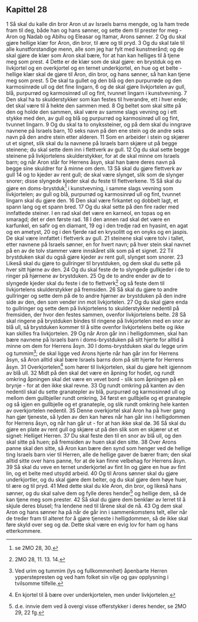 ## Kapittel 28

1 Så skal du kalle din bror Aron ut av Israels barns mengde, og la ham trede fram til deg, både han og hans sønner, og sette dem til prester for meg - Aron og Nadab og Abihu og Eleasar og Itamar, Arons sønner.
2 Og du skal gjøre hellige klær for Aron, din bror, til ære og til pryd.
3 Og du skal tale til alle kunstforstandige menn, alle som jeg har fylt med kunstnerånd; og de skal gjøre de klær som Aron skal bære, for at han kan helliges til å tjene meg som prest.
4 Dette er de klær som de skal gjøre: en brystduk og en livkjortel og en overkjortel og en ternet underkjortel, en hue og et belte - hellige klær skal de gjøre til Aron, din bror, og hans sønner, så han kan tjene meg som prest.
5 De skal ta gullet og den blå og den purpurrøde og den karmosinrøde ull og det fine lingarn,
6 og de skal gjøre livkjortelen av gull, blå, purpurrød og karmosinrød ull og fint, tvunnet lingarn i kunstvevning.
7 Den skal ha to skulderstykker som kan festes til hverandre, ett i hver ende; det skal være til å hekte den sammen med.
8 Og beltet som skal sitte på den og holde den sammen, skal være av samme slags vevning og i ett stykke med den, av gull og blå og purpurrød og karmosinrød ull og fint, tvunnet lingarn.
9 Og du skal ta to onykssteiner, og på dem skal du inngrave navnene på Israels barn,
10 seks navn på den ene stein og de andre seks navn på den andre stein etter alderen.
11 Som en arbeider i stein og skjærer ut et signet, slik skal du la navnene på Israels barn skjære ut på begge steinene; du skal sette dem inn i flettverk av gull.
12 Og du skal sette begge steinene på livkjortelens skulderstykker, for at de skal minne om Israels barn; og når Aron står for Herrens åsyn, skal han bære deres navn på begge sine skuldrer for å minne om dem.
13 Så skal du gjøre flettverk av gull
14 og to kjeder av rent gull; de skal være slynget, slik som de slynger snorer; disse slyngede kjeder skal du feste til flettverkene.
15 Så skal du gjøre en doms-brystduk[^1] i kunstvevning, i samme slags vevning som livkjortelen; av gull og blå, purpurrød og karmosinrød ull og fint, tvunnet lingarn skal du gjøre den.
16 Den skal være firkantet og dobbelt lagt, et spann lang og et spann bred.
17 Og du skal sette på den fire rader med innfattede steiner. I en rad skal det være en karneol, en topas og en smaragd; det er den første rad.
18 I den annen rad skal det være en karfunkel, en safir og en diamant,
19 og i den tredje rad en hyasint, en agat og en ametyst,
20 og i den fjerde rad en krysolitt og en onyks og en jaspis. De skal være innfattet i flettverk av gull.
21 steinene skal være tolv i tallet, etter navnene på Israels sønner, en for hvert navn; på hver stein skal navnet på en av de tolv stammer være innskåret slik som på et signet.
22 Til brystduken skal du også gjøre kjeder av rent gull, slynget som snorer.
23 Likeså skal du gjøre to gullringer til brystduken, og dem skal du sette på hver sitt hjørne av den.
24 Og du skal feste de to slyngede gullkjeder i de to ringer på hjørnene av brystduken.
25 Og de to andre ender av de to slyngede kjeder skal du feste i de to flettverk[^2] og så feste dem til livkjortelens skulderstykker på fremsiden.
26 Så skal du gjøre to andre gullringer og sette dem på de to andre hjørner av brystduken på den indre side av den, den som vender inn mot livkjortelen.
27 Og du skal gjøre enda to gullringer og sette dem på livkjortelens to skulderstykker nedentil på fremsiden, der hvor den festes sammen, ovenfor livkjortelens belte.
28 Så skal ringene på brystduken bindes til ringene på livkjortelen med en snor av blå ull, så brystduken kommer til å sitte ovenfor livkjortelens belte og ikke kan skilles fra livkjortelen.
29 Og når Aron går inn i helligdommen, skal han bære navnene på Israels barn i doms-brystduken på sitt hjerte for alltid å minne om dem for Herrens åsyn.
30 I doms-brystduken skal du legge urim og tummim[^3]; de skal ligge ved Arons hjerte når han går inn for Herrens åsyn, så Aron alltid skal bære Israels barns dom på sitt hjerte for Herrens åsyn.
31 Overkjortelen[^4] som hører til livkjortelen, skal du gjøre helt igjennom av blå ull.
32 Midt på den skal det være en åpning for hodet, og rundt omkring åpningen skal det være en vevet bord - slik som åpningen på en brynje - for at den ikke skal revne.
33 Og rundt omkring på kanten av den nedentil skal du sette granatepler av blå, purpurrød og karmosinrød ull og mellom dem gullbjeller rundt omkring,
34 først en gullbjelle og et granateple og så igjen en gullbjelle og et granateple, og slik rundt omkring hele kanten av overkjortelen nedentil.
35 Denne overkjortel skal Aron ha på hver gang han gjør tjeneste, så lyden av den kan høres når han går inn i helligdommen for Herrens åsyn, og når han går ut - for at han ikke skal dø.
36 Så skal du gjøre en plate av rent gull og skjære ut på den slik som en skjærer ut et signet: Helliget Herren.
37 Du skal feste den til en snor av blå ull, og den skal sitte på huen; på fremsiden av huen skal den sitte.
38 Over Arons panne skal den sitte, så Aron kan bære den synd som henger ved de hellige ting Israels barn vier til Herren, alle de hellige gaver de bærer fram; den skal alltid sitte over hans panne, for at de kan finne velbehag for Herrens åsyn.
39 Så skal du veve en ternet underkjortel av fint lin og gjøre en hue av fint lin, og et belte med utsydd arbeid.
40 Og til Arons sønner skal du gjøre underkjortler, og du skal gjøre dem belter, og du skal gjøre dem høye huer, til ære og til pryd.
41 Med dette skal du kle Aron, din bror, og likeså hans sønner, og du skal salve dem og fylle deres hender[^5] og hellige dem, så de kan tjene meg som prester.
42 Så skal du gjøre dem benklær av lerret til å skjule deres blusel; fra lendene ned til lårene skal de nå.
43 Og dem skal Aron og hans sønner ha på når de går inn i sammenkomstens telt, eller når de treder fram til alteret for å gjøre tjeneste i helligdommen, så de ikke skal føre skyld over seg og dø. Dette skal være en evig lov for ham og hans etterkommere.

[^1]:  se 2MO 28, 30.
[^2]:  2MO 28, 11. 13. 14.
[^3]:  Ved urim og tummim (lys og fullkommenhet) åpenbarte Herren ypperstepresten og ved ham folket sin vilje og gav opplysning i tvilsomme tilfelle.
[^4]:  En kjortel til å bære over underkjortelen, men under livkjortelen.
[^5]:  d.e. innvie dem ved å overgi visse offerstykker i deres hender, se 2MO 29, 22 fg.
